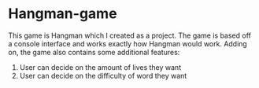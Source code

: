 # Hangman-game
This game is Hangman which I created as a project. 
The game is based off a console interface and works exactly how Hangman would work.
Adding on, the game also contains some additional features:
1. User can decide on the amount of lives they want
2. User can decide on the difficulty of word they want
